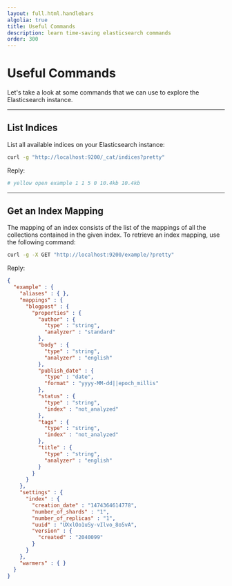 ```yaml
---
layout: full.html.handlebars
algolia: true
title: Useful Commands
description: learn time-saving elasticsearch commands
order: 300
---
```


# Useful Commands

Let's take a look at some commands that we can use to explore the Elasticsearch instance.

---

## List Indices

List all available indices on your Elasticsearch instance:

```bash
curl -g "http://localhost:9200/_cat/indices?pretty"
```


Reply:

```bash
# yellow open example 1 1 5 0 10.4kb 10.4kb
```

---


## Get an Index Mapping

The mapping of an index consists of the list of the mappings of all the collections contained in the given index.
To retrieve an index mapping, use the following command:

```bash
curl -g -X GET "http://localhost:9200/example/?pretty"
```

Reply:

```json
{
  "example" : {
    "aliases" : { },
    "mappings" : {
      "blogpost" : {
        "properties" : {
          "author" : {
            "type" : "string",
            "analyzer" : "standard"
          },
          "body" : {
            "type" : "string",
            "analyzer" : "english"
          },
          "publish_date" : {
            "type" : "date",
            "format" : "yyyy-MM-dd||epoch_millis"
          },
          "status" : {
            "type" : "string",
            "index" : "not_analyzed"
          },
          "tags" : {
            "type" : "string",
            "index" : "not_analyzed"
          },
          "title" : {
            "type" : "string",
            "analyzer" : "english"
          }
        }
      }
    },
    "settings" : {
      "index" : {
        "creation_date" : "1474364614778",
        "number_of_shards" : "1",
        "number_of_replicas" : "1",
        "uuid" : "UXxlOo1uSy-vIlvo_8o5vA",
        "version" : {
          "created" : "2040099"
        }
      }
    },
    "warmers" : { }
  }
}
```
